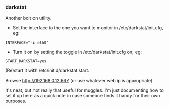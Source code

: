 ### darkstat ###

Another bolt on utility.

  * Set the interface to the one you want to monitor in /etc/darkstat/init.cfg, eg:
```
INTERFACE="-i eth0"
```

  * Turn it on by setting the toggle in /etc/darkstat/init.cfg on, eg:
```
START_DARKSTAT=yes
```

(Re)start it with /etc/init.d/darkstat start.

Browse http://192.168.0.12:667  (or use whatever web ip is appropriate)

It's neat, but not really that useful for muggles. I'm just documenting how to set it up here as a quick note in case someone finds it handy for their own purposes.